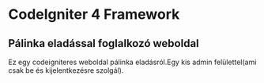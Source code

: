 # CodeIgniter 4 Framework

## Pálinka eladással foglalkozó weboldal

Ez egy codeigniteres weboldal pálinka eladásról.Egy kis admin felülettel(ami csak be és kijelentkezésre szolgál).
